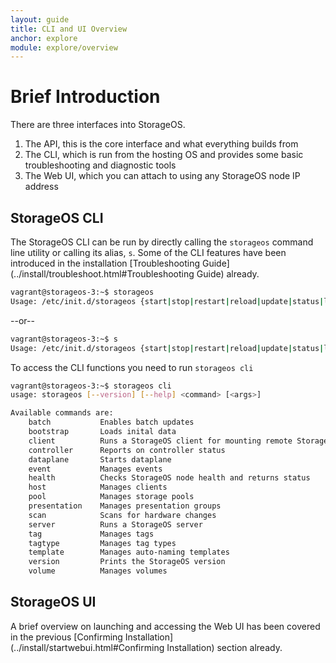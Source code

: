 ```yaml
---
layout: guide
title: CLI and UI Overview
anchor: explore
module: explore/overview
---
```


# Brief Introduction

There are three interfaces into StorageOS.

1. The API, this is the core interface and what everything builds from
2. The CLI, which is run from the hosting OS and provides some basic troubleshooting and diagnostic tools
3. The Web UI, which you can attach to using any StorageOS node IP address

## StorageOS CLI

The StorageOS CLI can be run by directly calling the `storageos` command line utility  or calling its alias, `s`.  Some of the CLI features have been introduced in the installation [Troubleshooting Guide](../install/troubleshoot.html#Troubleshooting Guide) already.

```bash
vagrant@storageos-3:~$ storageos
Usage: /etc/init.d/storageos {start|stop|restart|reload|update|status|logs|cli|bootstrap|test}
```
--or--
```bash
vagrant@storageos-3:~$ s
Usage: /etc/init.d/storageos {start|stop|restart|reload|update|status|logs|cli|bootstrap|test}
```

To access the CLI functions you need to run `storageos cli`

```bash
vagrant@storageos-3:~$ storageos cli
usage: storageos [--version] [--help] <command> [<args>]

Available commands are:
    batch           Enables batch updates
    bootstrap       Loads inital data
    client          Runs a StorageOS client for mounting remote StorageOS volumes
    controller      Reports on controller status
    dataplane       Starts dataplane
    event           Manages events
    health          Checks StorageOS node health and returns status
    host            Manages clients
    pool            Manages storage pools
    presentation    Manages presentation groups
    scan            Scans for hardware changes
    server          Runs a StorageOS server
    tag             Manages tags
    tagtype         Manages tag types
    template        Manages auto-naming templates
    version         Prints the StorageOS version
    volume          Manages volumes
```

## StorageOS UI

A brief overview on launching and accessing the Web UI has been covered in the previous [Confirming Installation](../install/startwebui.html#Confirming Installation) section already.
